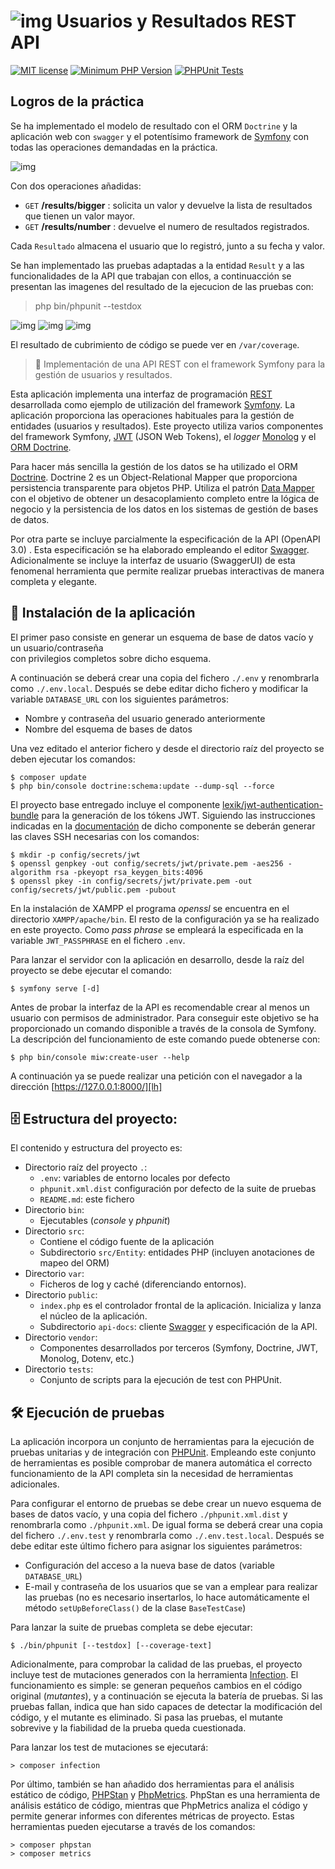 ![img](https://avatars1.githubusercontent.com/u/5365410?s=75) Usuarios y Resultados REST API
======================================

[![MIT license](http://img.shields.io/badge/license-MIT-brightgreen.svg)](http://opensource.org/licenses/MIT)
[![Minimum PHP Version](https://img.shields.io/badge/php-%5E8.1-blue.svg)](http://php.net/)
[![PHPUnit Tests](https://github.com/FJavierGil/miw-api-usuarios/actions/workflows/php.yml/badge.svg)](https://github.com/FJavierGil/miw-api-usuarios/actions/workflows/php.yml)

## Logros de la práctica
Se ha implementado el modelo de resultado con el ORM `Doctrine` y la aplicación web con `swagger` y el 
potentísimo framework de [Symfony](https://symfony.com/) con todas las operaciones demandadas en la práctica.

![img](assets/swagger_result.png)

Con dos operaciones añadidas:
* `GET` **/results/bigger** : solicita un valor y devuelve la lista de resultados que tienen un valor mayor.
* `GET` **/results/number** : devuelve el numero de resultados registrados.

Cada `Resultado` almacena el usuario que lo registró, junto a su fecha y valor.

Se han implementado las pruebas adaptadas a la entidad `Result` y a las funcionalidades de la API que trabajan
con ellos, a continuacción se presentan las imagenes del resultado de la ejecucion de las pruebas con:

> php bin/phpunit  --testdox

![img](assets/test_all_passing.jpg)
![img](assets/entity_tests_passing.jpg)
![img](assets/tests_passing_confirm.jpg)

El resultado de cubrimiento de código se puede ver en `/var/coverage`.

> 🎯 Implementación de una API REST con el framework Symfony para la gestión de usuarios y resultados.

Esta aplicación implementa una interfaz de programación [REST][rest] desarrollada como ejemplo de
utilización del framework [Symfony][symfony]. La aplicación proporciona las operaciones
habituales para la gestión de entidades (usuarios y resultados). Este proyecto
utiliza varios componentes del framework Symfony, [JWT][jwt] (JSON Web Tokens), el _logger_ [Monolog][monolog]
y el [ORM Doctrine][doctrine].

Para hacer más sencilla la gestión de los datos se ha utilizado
el ORM [Doctrine][doctrine]. Doctrine 2 es un Object-Relational Mapper que proporciona
persistencia transparente para objetos PHP. Utiliza el patrón [Data Mapper][dataMapper]
con el objetivo de obtener un desacoplamiento completo entre la lógica de negocio y la
persistencia de los datos en los sistemas de gestión de bases de datos.

Por otra parte se incluye parcialmente la especificación de la API (OpenAPI 3.0) . Esta
especificación se ha elaborado empleando el editor [Swagger][swagger]. Adicionalmente se
incluye la interfaz de usuario (SwaggerUI) de esta fenomenal herramienta que permite
realizar pruebas interactivas de manera completa y elegante.


## 🚀 Instalación de la aplicación

El primer paso consiste en generar un esquema de base de datos vacío y un usuario/contraseña  
con privilegios completos sobre dicho esquema.

A continuación se deberá crear una copia del fichero `./.env` y renombrarla
como `./.env.local`. Después se debe editar dicho fichero y modificar la variable `DATABASE_URL`
con los siguientes parámetros:

* Nombre y contraseña del usuario generado anteriormente
* Nombre del esquema de bases de datos

Una vez editado el anterior fichero y desde el directorio raíz del proyecto se deben ejecutar los comandos:
```
$ composer update
$ php bin/console doctrine:schema:update --dump-sql --force
```
El proyecto base entregado incluye el componente [lexik/jwt-authentication-bundle][lexik] para
la generación de los tókens JWT. Siguiendo las instrucciones indicadas en la [documentación][1] de
dicho componente se deberán generar las claves SSH necesarias con los comandos:
```
$ mkdir -p config/secrets/jwt
$ openssl genpkey -out config/secrets/jwt/private.pem -aes256 -algorithm rsa -pkeyopt rsa_keygen_bits:4096
$ openssl pkey -in config/secrets/jwt/private.pem -out config/secrets/jwt/public.pem -pubout
```
En la instalación de XAMPP el programa *openssl* se encuentra en el directorio `XAMPP/apache/bin`. El
resto de la configuración ya se ha realizado en este proyecto. Como *pass phrase* se empleará la
especificada en la variable `JWT_PASSPHRASE` en el fichero `.env`.

Para lanzar el servidor con la aplicación en desarrollo, desde la raíz del proyecto
se debe ejecutar el comando: 
```
$ symfony serve [-d]
```
Antes de probar la interfaz de la API es recomendable crear al menos un usuario con permisos de administrador.
Para conseguir este objetivo se ha proporcionado un comando disponible a través de la consola
de Symfony. La descripción del funcionamiento de este comando puede obtenerse con:
```
$ php bin/console miw:create-user --help
```
A continuación ya se puede realizar una petición con el navegador a la dirección [https://127.0.0.1:8000/][lh]

## 🗄️ Estructura del proyecto:

El contenido y estructura del proyecto es:

* Directorio raíz del proyecto `.`:
    - `.env`: variables de entorno locales por defecto
    - `phpunit.xml.dist` configuración por defecto de la suite de pruebas
    - `README.md`: este fichero
* Directorio `bin`:
    - Ejecutables (*console* y *phpunit*)
* Directorio `src`:
    - Contiene el código fuente de la aplicación
    - Subdirectorio `src/Entity`: entidades PHP (incluyen anotaciones de mapeo del ORM)
* Directorio `var`:
    - Ficheros de log y caché (diferenciando entornos).
* Directorio `public`:
    - `index.php` es el controlador frontal de la aplicación. Inicializa y lanza 
      el núcleo de la aplicación.
    - Subdirectorio `api-docs`: cliente [Swagger][swagger] y especificación de la API.
* Directorio `vendor`:
    - Componentes desarrollados por terceros (Symfony, Doctrine, JWT, Monolog, Dotenv, etc.)
* Directorio `tests`:
    - Conjunto de scripts para la ejecución de test con PHPUnit.

## 🛠️ Ejecución de pruebas

La aplicación incorpora un conjunto de herramientas para la ejecución de pruebas 
unitarias y de integración con [PHPUnit][phpunit]. Empleando este conjunto de herramientas
es posible comprobar de manera automática el correcto funcionamiento de la API completa
sin la necesidad de herramientas adicionales.

Para configurar el entorno de pruebas se debe crear un nuevo esquema de bases de datos vacío,
y una copia del fichero `./phpunit.xml.dist` y renombrarla como `./phpunit.xml`. De igual
forma se deberá crear una copia del fichero `./.env.test` y renombrarla como
`./.env.test.local`. Después se debe editar este último fichero para asignar los
siguientes parámetros:
                                                                            
* Configuración del acceso a la nueva base de datos (variable `DATABASE_URL`)
* E-mail y contraseña de los usuarios que se van a emplear para realizar las pruebas (no
es necesario insertarlos, lo hace automáticamente el método `setUpBeforeClass()`
de la clase `BaseTestCase`)

Para lanzar la suite de pruebas completa se debe ejecutar:
```
$ ./bin/phpunit [--testdox] [--coverage-text]
```
Adicionalmente, para comprobar la calidad de las pruebas, el proyecto incluye test de mutaciones
generados con la herramienta [Infection][infection].
El funcionamiento es simple: se generan pequeños cambios en el código original (_mutantes_), y a continuación
se ejecuta la batería de pruebas. Si las pruebas fallan, indica que han sido capaces de detectar la modificación
del código, y el mutante es eliminado. Si pasa las pruebas, el mutante sobrevive y la fiabilidad de la prueba
queda cuestionada.

Para lanzar los test de mutaciones se ejecutará:
```
> composer infection
```

Por último, también se han añadido dos herramientas para el análisis estático de código, 
[PHPStan][phpstan] y [PhpMetrics][phpmetrics]. PhpStan es una herramienta de análisis estático de código, mientras que
PhpMetrics analiza el código y permite generar informes con diferentes métricas de proyecto.
Estas herramientas pueden ejecutarse a través de los comandos:
```
> composer phpstan
> composer metrics
```

[dataMapper]: http://martinfowler.com/eaaCatalog/dataMapper.html
[doctrine]: http://docs.doctrine-project.org/projects/doctrine-orm/en/latest/
[infection]: https://infection.github.io/guide/
[jwt]: https://jwt.io/
[lh]: https://127.0.0.1:8000/
[monolog]: https://github.com/Seldaek/monolog
[openapi]: https://www.openapis.org/
[phpunit]: http://phpunit.de/manual/current/en/index.html
[rest]: http://www.restapitutorial.com/
[symfony]: https://symfony.com/
[swagger]: http://swagger.io/
[yaml]: https://yaml.org/
[lexik]: https://github.com/lexik/LexikJWTAuthenticationBundle
[1]: https://github.com/lexik/LexikJWTAuthenticationBundle/blob/master/Resources/doc/index.md#generate-the-ssh-keys
[phpmetrics]: https://phpmetrics.org/
[phpstan]: https://phpstan.org/

